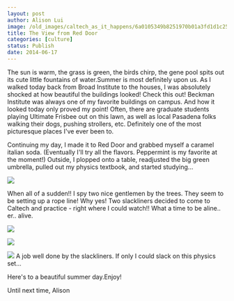 ```yaml
---
layout: post
author: Alison Lui
image: /old_images/caltech_as_it_happens/6a0105349b8251970b01a3fd1d1c25970b.jpg
title: The View from Red Door 
categories: [culture]
status: Publish
date: 2014-06-17
---
```


The sun is warm, the grass is green, the birds chirp, the gene pool spits out its cute little fountains of water.Summer is most definitely upon us. As I walked today back from Broad Institute to the houses, I was absolutely shocked at how beautiful the buildings looked! Check this out! Beckman Institute was always one of my favorite buildings on campus. And how it looked today only proved my point! Often, there are graduate students playing Ultimate Frisbee out on this lawn, as well as local Pasadena folks walking their dogs, pushing strollers, etc. Definitely one of the most picturesque places I've ever been to.

Continuing my day, I made it to Red Door and grabbed myself a caramel italian soda. (Eventually I'll try all the flavors. Peppermint is my favorite at the moment!) Outside, I plopped onto a table, readjusted the big green umbrella, pulled out my physics textbook, and started studying...


![](/old_images/6a01a73da10b05970d01a511cca163970c-pi.jpg)

When all of a sudden!!
I spy two nice gentlemen by the trees. They seem to be setting up a rope line! Why yes! Two slackliners decided to come to Caltech and practice - right where I could watch!! What a time to be aline.. er.. alive.


![](/old_images/caltech_as_it_happens/6a0105349b8251970b01a3fd1d1cf7970b.jpg)

![](/old_images/caltech_as_it_happens/6a0105349b8251970b01a3fd1d1cfb970b.jpg)

![](/old_images/caltech_as_it_happens/6a0105349b8251970b01a511cca20e970c.jpg)
A job well done by the slackliners. If only I could slack on this physics set...

Here's to a beautiful summer day.Enjoy!

Until next time,
Alison
